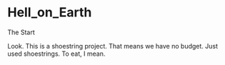 Hell_on_Earth
=============

The Start


Look. This is a shoestring project. That means we have no budget. Just used shoestrings. To eat, I mean.
